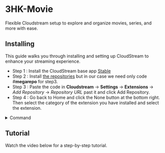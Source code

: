 # 3HK-Movie
Flexible Cloudstream setup to explore and organize movies, series, and more with ease.
## Installing
This guide walks you through installing and setting up CloudStream to enhance your streaming experience.
  * Step 1 : Install the CloudStream base app [Stable](https://github.com/recloudstream/cloudstream/releases/tag/v4.5.4) <br>
  * Step 2 : Install [the repositories](https://recloudstream.github.io/csdocs/repositories/) but in our case we need only code #**megarepo** for step3.
  * Step 3 : Paste the code in **Cloudstream** → **Settings** → **Extensions** → *Add Repository* → *Repository URL* past it and click Add Repository.
  * Step 4 : Go back to Home and click the None button at the bottom right. Then select the category of the extension you have installed and select the extension.<br>
<details>
<summary>Command</summary>

| Codes    | description |
|   :---:  |    :---:    |
| Arabico1 | مستودع عربي |
| lrhNOWC1 | مستودع فرنسي |
| megarepo | مستودع يدعم جميع اللغات|
| cspr     | Dailymotion,  Invidious, Twitch.|
| gior     | AnimeUnity, AnimeWorld, Arte, CalcioStreaming, CB01, CorsaroNero, DaddyLive, Huhu, IPTV, StreamingCommunity, Torrentio, TV.  |
| csx      | Bollyflix, Cinemaluxe, CineStream (⭐), Cinevez, Extractors, GDIndex, MoviesDrive, Moviesmod, NetflixMirror, OnlineMoviesHindit, VegaMovies, World4uFree. |

*Note: (مستودع) here refers to a collection of media, including music, movies, anime, TV shows, OVAs, documentaries, live content, torrents, and more.*
</details>

## Tutorial 
Watch the video below for a step-by-step tutorial.
